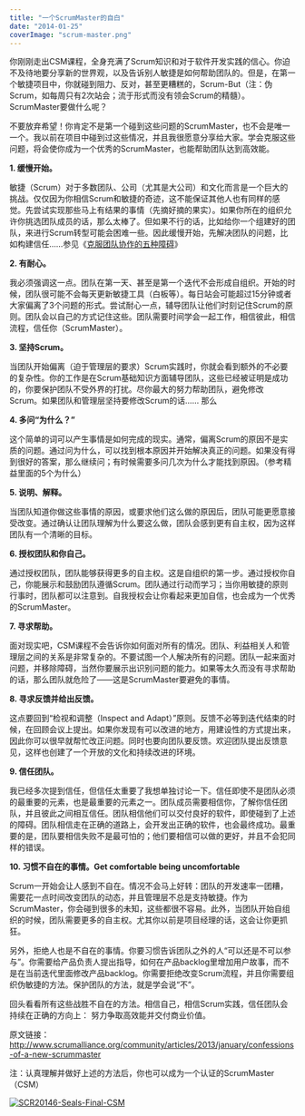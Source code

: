 ```yaml
---
title: "一个ScrumMaster的自白"
date: "2014-01-25"
coverImage: "scrum-master.png"
---
```


你刚刚走出CSM课程，全身充满了Scrum知识和对于软件开发实践的信心。你迫不及待地要分享新的世界观，以及告诉别人敏捷是如何帮助团队的。但是，在第一个敏捷项目中，你就碰到阻力、反对，甚至更糟糕的，Scrum-But（注：伪Scrum，如每周只有2次站会；流于形式而没有领会Scrum的精髓）。ScrumMaster要做什么呢？

不要放弃希望！你肯定不是第一个碰到这些问题的ScrumMaster，也不会是唯一一个。我以前在项目中碰到过这些情况，并且我很愿意分享给大家。学会克服这些问题，将会使你成为一个优秀的ScrumMaster，也能帮助团队达到高效能。

**1\. 缓慢开始。**

敏捷（Scrum）对于多数团队、公司（尤其是大公司）和文化而言是一个巨大的挑战。仅仅因为你相信Scrum和敏捷的奇迹，这不能保证其他人也有同样的感觉。先尝试实现那些马上有结果的事情（先摘好摘的果实）。如果你所在的组织允许你挑选团队成员的话，那么太棒了。但如果不行的话，比如给你一个组建好的团队，来进行Scrum转型可能会困难一些。因此缓慢开始，先解决团队的问题，比如构建信任……参见《[克服团队协作的五种障碍](http://bobjiang.com/2014/01/15/five-dysfunctions-of-team/)》

**2\. 有耐心。**

我必须强调这一点。团队在第一天、甚至是第一个迭代不会形成自组织。开始的时候，团队很可能不会每天更新敏捷工具（白板等）。每日站会可能超过15分钟或者大家偏离了3个问题的形式。尝试耐心一点，辅导团队让他们时刻记住Scrum的原则。团队会以自己的方式记住这些。团队需要时间学会一起工作，相信彼此，相信流程，信任你（ScrumMaster）。

**3\. 坚持Scrum。**

当团队开始偏离（迫于管理层的要求）Scrum实践时，你就会看到额外的不必要的复杂性。你的工作是在Scrum基础知识方面辅导团队，这些已经被证明是成功的，你要保护团队不受外界的打扰。尽你最大的努力帮助团队，避免修改Scrum。如果团队和管理层坚持要修改Scrum的话…… 那么

**4\. 多问“为什么？”**

这个简单的词可以产生事情是如何完成的现实。通常，偏离Scrum的原因不是实质的问题。通过问为什么，可以找到根本原因并开始解决真正的问题。如果没有得到很好的答案，那么继续问；有时候需要多问几次为什么才能找到原因。（参考精益里面的5个为什么）

**5\. 说明、解释。**

当团队知道你做这些事情的原因，或要求他们这么做的原因后，团队可能更愿意接受改变。通过确认让团队理解为什么要这么做，团队会感到更有自主权，因为这样团队有一个清晰的目标。

**6\. 授权团队和你自己。**

通过授权团队，团队能够获得更多的自主权。这是自组织的第一步。通过授权你自己，你能展示和鼓励团队遵循Scrum。团队通过行动而学习；当你用敏捷的原则行事时，团队都可以注意到。自我授权会让你看起来更加自信，也会成为一个优秀的ScrumMaster。

**7\. 寻求帮助。**

面对现实吧，CSM课程不会告诉你如何面对所有的情况。团队、利益相关人和管理层之间的关系是非常复杂的。不要试图一个人解决所有的问题。团队一起来面对问题，并移除障碍，当然你要展示出识别问题的能力。如果等太久而没有寻求帮助的话，那么团队就危险了——这是ScrumMaster要避免的事情。

**8\. 寻求反馈并给出反馈。**

这点要回到“检视和调整（Inspect and Adapt）”原则。反馈不必等到迭代结束的时候，在回顾会议上提出。如果你发现有可以改进的地方，用建设性的方式提出来，因此你可以很早就帮忙改正问题。同时也要向团队要反馈。欢迎团队提出反馈意见，这样也创建了一个开放的文化和持续改进的环境。

**9\. 信任团队。**

我已经多次提到信任，但信任太重要了我想单独讨论一下。信任即使不是团队必须的最重要的元素，也是最重要的元素之一。团队成员需要相信你，了解你信任团队，并且彼此之间相互信任。团队相信他们可以交付良好的软件，即使碰到了上述的障碍。团队相信走在正确的道路上，会开发出正确的软件，也会最终成功。最重要的是，团队要相信失败不是最可怕的；他们要相信可以做的更好，并且不会犯同样的错误。

**10\. 习惯不自在的事情。Get comfortable being uncomfortable**

Scrum一开始会让人感到不自在。情况不会马上好转：团队的开发速率一团糟，需要花一点时间改变团队的动态，并且管理层不总是支持敏捷。作为ScrumMaster，你会碰到很多的未知，这些都很不容易。此外，当团队开始自组织的时候，团队需要更多的自主权。尤其你以前是项目经理的话，这会让你更抓狂。

另外，拒绝人也是不自在的事情。你要习惯告诉团队之外的人“可以还是不可以参与”。你需要给产品负责人提出指导，如何在产品backlog里增加用户故事，而不是在当前迭代里面修改产品backlog。你需要拒绝改变Scrum流程，并且你需要组织伪敏捷的方法。保护团队的方法，就是学会说“不”。

回头看看所有这些战胜不自在的方法。相信自己，相信Scrum实践，信任团队会持续在正确的方向上： 努力争取高效能并交付商业价值。

原文链接：http://www.scrumalliance.org/community/articles/2013/january/confessions-of-a-new-scrummaster

注：认真理解并做好上述的方法后，你也可以成为一个认证的ScrumMaster （CSM）

[![SCR20146-Seals-Final-CSM](http://bobjiang.com/wp-content/uploads/2014/01/SCR20146-Seals-Final-CSM.jpg)](http://bobjiang.com/wp-content/uploads/2014/01/SCR20146-Seals-Final-CSM.jpg)
